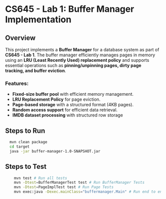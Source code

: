 # CS645 - Lab 1: Buffer Manager Implementation

## Overview

This project implements a **Buffer Manager** for a database system as part of **CS645 - Lab 1**. The buffer manager efficiently manages pages in memory using an **LRU (Least Recently Used) replacement policy** and supports essential operations such as **pinning/unpinning pages, dirty page tracking, and buffer eviction**.

### Features:
- **Fixed-size buffer pool** with efficient memory management.
- **LRU Replacement Policy** for page eviction.
- **Page-based storage** with a structured format (4KB pages).
- **Random access support** for efficient data retrieval.
- **IMDB dataset processing** with structured row storage

## Steps to Run

```sh
  mvn clean package
  cd target
  java -jar buffer-manager-1.0-SNAPSHOT.jar
```

## Steps to Test

```sh
    mvn test # Run all tests
    mvn -Dtest=BufferManagerTest test # Run BufferManager Tests
    mvn -Dtest=PageImplTest test # Run Page Tests
    mvn exec:java -Dexec.mainClass="buffermanager.Main" # Run end to end tests
```


